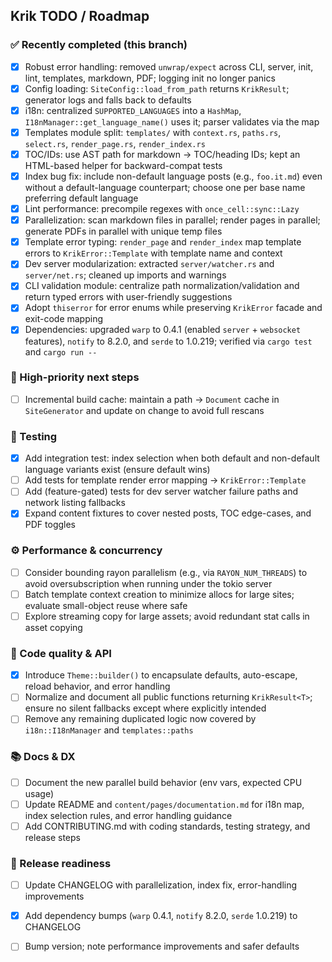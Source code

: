 ## Krik TODO / Roadmap

### ✅ Recently completed (this branch)
- [x] Robust error handling: removed `unwrap/expect` across CLI, server, init, lint, templates, markdown, PDF; logging init no longer panics
- [x] Config loading: `SiteConfig::load_from_path` returns `KrikResult`; generator logs and falls back to defaults
- [x] i18n: centralized `SUPPORTED_LANGUAGES` into a `HashMap`, `I18nManager::get_language_name()` uses it; parser validates via the map
- [x] Templates module split: `templates/` with `context.rs`, `paths.rs`, `select.rs`, `render_page.rs`, `render_index.rs`
- [x] TOC/IDs: use AST path for markdown → TOC/heading IDs; kept an HTML-based helper for backward-compat tests
- [x] Index bug fix: include non-default language posts (e.g., `foo.it.md`) even without a default-language counterpart; choose one per base name preferring default language
- [x] Lint performance: precompile regexes with `once_cell::sync::Lazy`
- [x] Parallelization: scan markdown files in parallel; render pages in parallel; generate PDFs in parallel with unique temp files
- [x] Template error typing: `render_page` and `render_index` map template errors to `KrikError::Template` with template name and context
- [x] Dev server modularization: extracted `server/watcher.rs` and `server/net.rs`; cleaned up imports and warnings
- [x] CLI validation module: centralize path normalization/validation and return typed errors with user-friendly suggestions
- [x] Adopt `thiserror` for error enums while preserving `KrikError` facade and exit-code mapping
- [x] Dependencies: upgraded `warp` to 0.4.1 (enabled `server` + `websocket` features), `notify` to 8.2.0, and `serde` to 1.0.219; verified via `cargo test` and `cargo run --`

### 🔺 High-priority next steps
- [ ] Incremental build cache: maintain a path → `Document` cache in `SiteGenerator` and update on change to avoid full rescans

### 🧪 Testing
- [x] Add integration test: index selection when both default and non-default language variants exist (ensure default wins)
- [ ] Add tests for template render error mapping → `KrikError::Template`
- [ ] Add (feature-gated) tests for dev server watcher failure paths and network listing fallbacks
- [x] Expand content fixtures to cover nested posts, TOC edge-cases, and PDF toggles

### ⚙️ Performance & concurrency
- [ ] Consider bounding rayon parallelism (e.g., via `RAYON_NUM_THREADS`) to avoid oversubscription when running under the tokio server
- [ ] Batch template context creation to minimize allocs for large sites; evaluate small-object reuse where safe
- [ ] Explore streaming copy for large assets; avoid redundant stat calls in asset copying

### 🧼 Code quality & API
- [x] Introduce `Theme::builder()` to encapsulate defaults, auto-escape, reload behavior, and error handling
- [ ] Normalize and document all public functions returning `KrikResult<T>`; ensure no silent fallbacks except where explicitly intended
- [ ] Remove any remaining duplicated logic now covered by `i18n::I18nManager` and `templates::paths`

### 📚 Docs & DX
- [ ] Document the new parallel build behavior (env vars, expected CPU usage)
- [ ] Update README and `content/pages/documentation.md` for i18n map, index selection rules, and error handling guidance
- [ ] Add CONTRIBUTING.md with coding standards, testing strategy, and release steps

### 🚀 Release readiness
- [ ] Update CHANGELOG with parallelization, index fix, error-handling improvements
- [x] Add dependency bumps (`warp` 0.4.1, `notify` 8.2.0, `serde` 1.0.219) to CHANGELOG
- [ ] Bump version; note performance improvements and safer defaults


